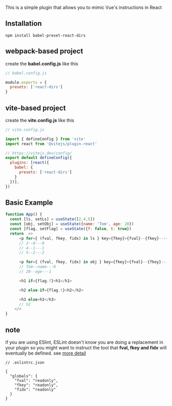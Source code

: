 This is a simple plugin that allows you to mimic Vue's instructions in React


## Installation

```
npm install babel-preset-react-dirs
```

## webpack-based project

create the __babel.config.js__ like this 

```js
// babel.config.js

module.exports = {
  presets: ['react-dirs']
}
```

## vite-based project

create the __vite.config.js__ like this 

```js
// vite.config.js

import { defineConfig } from 'vite'
import react from '@vitejs/plugin-react'

// https://vitejs.dev/config/
export default defineConfig({
  plugins: [react({
    babel: {
      presets: ['react-dirs']
    }
  })],
})

```


## Basic Example

```js
function App() {
  const [ls, setLs] = useState([2,4,5])
  const [obj, setObj] = useState({name: 'Tom', age: 28})
  const [flag, setFlag] = useState({f: false, t: true})
  return  <>
      <p for={ (fval, fkey, fidx) in ls } key={fkey}>{fval}--{fkey}---{fidx}</p>
      // 2--0---0
      // 4--1---1
      // 5--2---2

      <p for={ (fval, fkey, fidx) in obj } key={fkey}>{fval}--{fkey}---{fidx}</p>
      // Tom--name---0
      // 28--age---1

      <h1 if={flag.f}>h1</h1>

      <h2 else-if={flag.t}>h2</h2>

      <h3 else>h3</h3>
      // h2
    </>
}

```

## note 
if you are using ESlint, ESLint doesn't know you are doing a replacement in your plugin so you might want to instruct the tool that __fval, fkey and fidx__ will eventually be defined. see [more detail](https://eslint.org/docs/latest/use/configure/language-options#specifying-globals)


```
// .eslintrc.json

{
  "globals": {
    "fval": "readonly",
    "fkey": "readonly",
    "fidx": "readonly"
  }
}
```
